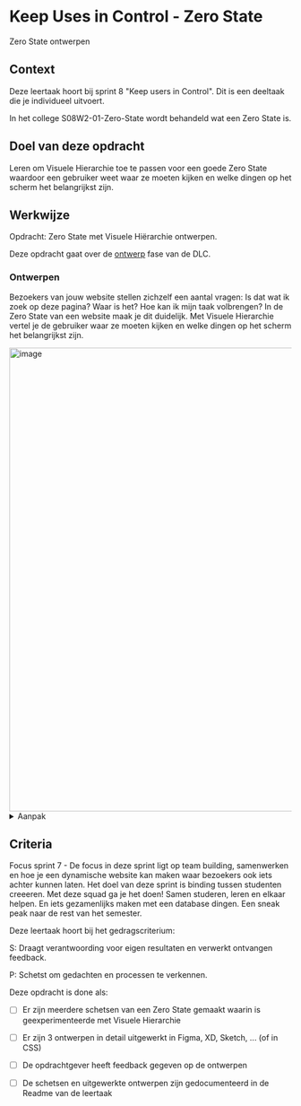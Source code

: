 
# Keep Uses in Control - Zero State

Zero State ontwerpen

## Context

Deze leertaak hoort bij sprint 8 "Keep users in Control". Dit is een deeltaak die je individueel uitvoert.

In het college S08W2-01-Zero-State wordt behandeld wat een Zero State is.



## Doel van deze opdracht

Leren om Visuele Hierarchie toe te passen voor een goede Zero State waardoor een gebruiker weet waar ze moeten kijken en welke dingen op het scherm het belangrijkst zijn. 

## Werkwijze

Opdracht: Zero State met Visuele Hiërarchie ontwerpen.

Deze opdracht gaat over de [ontwerp](#ontwerpen) fase van de DLC.

### Ontwerpen

Bezoekers van jouw website stellen zichzelf een aantal vragen: Is dat wat ik zoek op deze pagina? Waar is het? Hoe kan ik mijn taak volbrengen? In de Zero State van een website maak je dit duidelijk. Met Visuele Hierarchie vertel je de gebruiker waar ze moeten kijken en welke dingen op het scherm het belangrijkst zijn. 

<img width="827" alt="image" src="https://user-images.githubusercontent.com/1391509/158123865-61c9c075-bc54-44bb-b556-9b2e8568c23e.png">


<details>
<summary>Aanpak</summary>

1. Schets een nette Zero State van jouw opdracht. Schets alleen de viewport.
2. Schrijf naast de schets: De User Story. Wie is de gebruiker? Wat komt de gebruiker op de pagina doen?
3. Bepaal de visuele hierarchie van jouw Zero State (1: Most Newsworthy info, 2: Important details, 3: Other)
    <img width="658" alt="image" src="https://user-images.githubusercontent.com/1391509/158123801-a4324c80-13cd-439a-8b7e-e5eab5df4151.png">

4. Maak 6 nieuwe schetsen van de Zero State in de viewport (Varieer met grootte, witruimte, positie op het scherm)
5. Maak weer 6 schetsen, dit keer mag de gebruiker scrollen
6. Werk de 3 beste ontwerpen in detail uit in Figma, XD, Sketch, ...  (of in CSS)
7. Presenteer de ontwerpen aan de opdrachtgever tijdens het tussentijdse feedbackgesprek


#### Materiaal ontwerpfase

- [Principles of User Interface Design 16 - A crucial moment: the zero state](http://bokardo.com/principles-of-user-interface-design/)
- [Visual Hierarchy: How Well Does Your Design Communicate?](http://vanseodesign.com/web-design/visual-hierarchy/)
- [Communicating a Message Through Visual Hierarchy](https://designmodo.com/visual-hierarchy/)

</details>




## Criteria

Focus sprint 7 - De focus in deze sprint ligt op team building, samenwerken en hoe je een dynamische website kan maken waar bezoekers ook iets achter kunnen laten.	Het doel van deze sprint is binding tussen studenten creeeren. Met deze squad ga je het doen! Samen studeren, leren en elkaar helpen. En iets gezamenlijks maken met een database dingen. Een sneak peak naar de rest van het semester.


Deze leertaak hoort bij het gedragscriterium:

S: Draagt verantwoording voor eigen resultaten en verwerkt ontvangen feedback.

P: Schetst om gedachten en processen te verkennen.

Deze opdracht is done als:

- [ ] Er zijn meerdere schetsen van een Zero State gemaakt waarin is geexperimenteerde met Visuele Hierarchie 
- [ ] Er zijn 3 ontwerpen in detail uitgewerkt in Figma, XD, Sketch, ... (of in CSS)
- [ ] De opdrachtgever heeft feedback gegeven op de ontwerpen
- [ ] De schetsen en uitgewerkte ontwerpen zijn gedocumenteerd in de Readme van de leertaak

